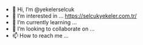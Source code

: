 - 👋 Hi, I’m @yekelerselcuk
- 👀 I’m interested in ... https://selcukyekeler.com.tr/
- 🌱 I’m currently learning ...
- 💞️ I’m looking to collaborate on ...
- 📫 How to reach me ...

<!---
yekelerselcuk/yekelerselcuk is a ✨ special ✨ repository because its `README.md` (this file) appears on your GitHub profile.
You can click the Preview link to take a look at your changes.
--->
